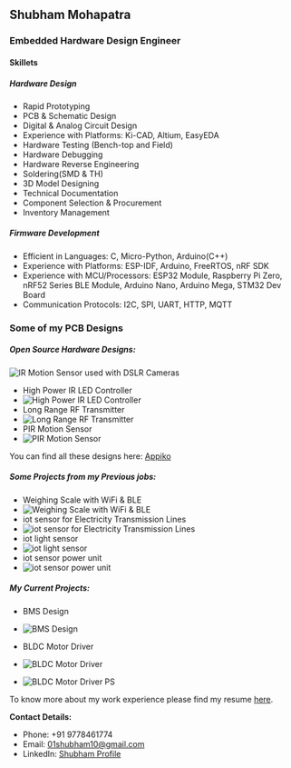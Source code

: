 ## Shubham Mohapatra
### Embedded Hardware Design Engineer
#### Skillets
##### Hardware Design
 - Rapid Prototyping
 - PCB & Schematic Design
 - Digital & Analog Circuit Design
 - Experience with Platforms: Ki-CAD, Altium, EasyEDA
 - Hardware Testing (Bench-top and Field)
 - Hardware Debugging
 - Hardware Reverse Engineering
 - Soldering(SMD & TH)
 - 3D Model Designing
 - Technical Documentation
 - Component Selection & Procurement
 - Inventory Management

##### Firmware Development
 - Efficient in Languages: C, Micro-Python, Arduino(C++)
 - Experience with Platforms: ESP-IDF, Arduino, FreeRTOS, nRF SDK
 - Experience with MCU/Processors: ESP32 Module, Raspberry Pi Zero, nRF52 Series BLE Module, Arduino Nano, Arduino Mega, STM32 Dev Board
 - Communication Protocols: I2C, SPI, UART, HTTP, MQTT

### Some of my PCB Designs
##### Open Source Hardware Designs:

![IR Motion Sensor used with DSLR Cameras](https://github.com/ShuBot/ShuBot.github.io/blob/234b634a0d6270e75e5b9fb820b46adfb3b4fd0b/img/appiko_01.JPG)

- High Power IR LED Controller
- ![High Power IR LED Controller](https://github.com/ShuBot/ShuBot.github.io/blob/234b634a0d6270e75e5b9fb820b46adfb3b4fd0b/img/appiko_02.JPG)
- Long Range RF Transmitter
- ![Long Range RF Transmitter](https://github.com/ShuBot/ShuBot.github.io/blob/234b634a0d6270e75e5b9fb820b46adfb3b4fd0b/img/appiko_03.JPG)
- PIR Motion Sensor
- ![PIR Motion Sensor](https://github.com/ShuBot/ShuBot.github.io/blob/234b634a0d6270e75e5b9fb820b46adfb3b4fd0b/img/appiko_04.JPG)

You can find all these designs here: [Appiko](https://github.com/Appiko/sense_snap_hw)

##### Some Projects from my Previous jobs:

 - Weighing Scale with WiFi & BLE
 - ![Weighing Scale with WiFi & BLE](https://github.com/ShuBot/ShuBot.github.io/blob/234b634a0d6270e75e5b9fb820b46adfb3b4fd0b/img/weighting_scale_01.JPG)
 - iot sensor for Electricity Transmission Lines
 - ![iot sensor for Electricity Transmission Lines](https://github.com/ShuBot/ShuBot.github.io/blob/234b634a0d6270e75e5b9fb820b46adfb3b4fd0b/img/elcetricity_trsm_line_sensor_01.JPG)
 - iot light sensor
 - ![iot light sensor](https://github.com/ShuBot/ShuBot.github.io/blob/234b634a0d6270e75e5b9fb820b46adfb3b4fd0b/img/mandala_02.JPG)
 - iot sensor power unit
 - ![iot sensor power unit](https://github.com/ShuBot/ShuBot.github.io/blob/234b634a0d6270e75e5b9fb820b46adfb3b4fd0b/img/PDS_rev2_PCB01.JPG)

##### My Current Projects:

- BMS Design
- ![BMS Design](https://github.com/ShuBot/ShuBot.github.io/blob/234b634a0d6270e75e5b9fb820b46adfb3b4fd0b/img/BMS_02.JPG)

 - BLDC Motor Driver
 - ![BLDC Motor Driver](https://github.com/ShuBot/ShuBot.github.io/blob/234b634a0d6270e75e5b9fb820b46adfb3b4fd0b/img/BLDC_Driver_ckt.JPG)
 - ![BLDC Motor Driver PS](https://github.com/ShuBot/ShuBot.github.io/blob/1b8bf2b936933fd27246c1e47c8c495c844609bd/img/BLDC_Drive_04.JPG)



To know more about my work experience please find my resume [here](https://github.com/ShuBot/ShuBot.github.io/blob/main/docs/SHUBHAM_M_Sep2021.pdf).


**Contact Details:** 
- Phone: +91 9778461774
- Email: 01shubham10@gmail.com
- LinkedIn:  [Shubham Profile](https://www.linkedin.com/in/shubham-mohapatra-6034279a)



<!--
**ShuBot/SHuBot** is a ✨ _special_ ✨ repository because its `README.md` (this file) appears on your GitHub profile.

Here are some ideas to get you started:

- 🔭 I’m currently working on ...
- 🌱 I’m currently learning ...
- 👯 I’m looking to collaborate on ...
- 🤔 I’m looking for help with ...
- 💬 Ask me about ...
- 📫 How to reach me: ...
- 😄 Pronouns: ...
- ⚡ Fun fact: ...
-->
